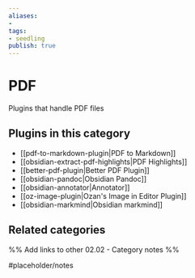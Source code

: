 ```yaml
---
aliases:
- 
tags: 
- seedling 
publish: true
---
```



# PDF

Plugins that handle PDF files

## Plugins in this category

- [[pdf-to-markdown-plugin|PDF to Markdown]]
- [[obsidian-extract-pdf-highlights|PDF Highlights]]
- [[better-pdf-plugin|Better PDF Plugin]]
- [[obsidian-pandoc|Obsidian Pandoc]]
- [[obsidian-annotator|Annotator]]
- [[oz-image-plugin|Ozan's Image in Editor Plugin]]
- [[obsidian-markmind|Obsidian markmind]]

## Related categories

%% Add links to other 02.02 - Category notes %%

#placeholder/notes